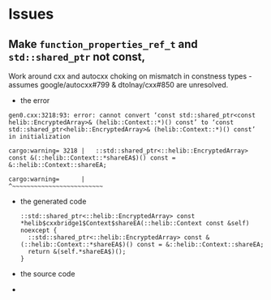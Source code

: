 # Issues

## Make `function_properties_ref_t` and `std::shared_ptr` not const,

Work around cxx and autocxx choking on mismatch in constness types - assumes google/autocxx#799 & dtolnay/cxx#850 are unresolved.

  - the error
  ```
  gen0.cxx:3218:93: error: cannot convert ‘const std::shared_ptr<const helib::EncryptedArray>& (helib::Context::*)() const’ to ‘const std::shared_ptr<helib::EncryptedArray>& (helib::Context::*)() const’ in initialization

  cargo:warning= 3218 |   ::std::shared_ptr<::helib::EncryptedArray> const &(::helib::Context::*shareEA$)() const = &::helib::Context::shareEA;

  cargo:warning=      |                                                                                             ^~~~~~~~~~~~~~~~~~~~~~~~~~
  ```
  - the generated code
    ```
    ::std::shared_ptr<::helib::EncryptedArray> const *helib$cxxbridge1$Context$shareEA(::helib::Context const &self) noexcept {
      ::std::shared_ptr<::helib::EncryptedArray> const &(::helib::Context::*shareEA$)() const = &::helib::Context::shareEA;
      return &(self.*shareEA$)();
    }
    ```
  - the source code

-
